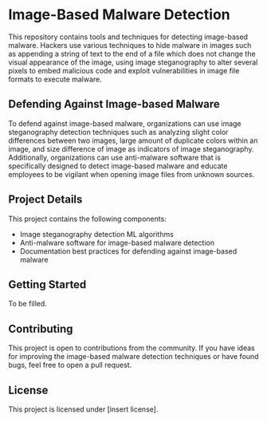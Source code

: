 # Image-Based Malware Detection

This repository contains tools and techniques for detecting image-based malware. Hackers use various techniques to hide malware in images such as appending a string of text to the end of a file which does not change the visual appearance of the image, using image steganography to alter several pixels to embed malicious code and exploit vulnerabilities in image file formats to execute malware. 

## Defending Against Image-based Malware

To defend against image-based malware, organizations can use image steganography detection techniques such as analyzing slight color differences between two images, large amount of duplicate colors within an image, and size difference of image as indicators of image steganography. Additionally, organizations can use anti-malware software that is specifically designed to detect image-based malware and educate employees to be vigilant when opening image files from unknown sources.

## Project Details

This project contains the following components:

- Image steganography detection ML algorithms 
- Anti-malware software for image-based malware detection 
- Documentation best practices for defending against image-based malware 

## Getting Started

To be filled.

## Contributing

This project is open to contributions from the community. If you have ideas for improving the image-based malware detection techniques or have found bugs, feel free to open a pull request. 

## License

This project is licensed under [insert license].
